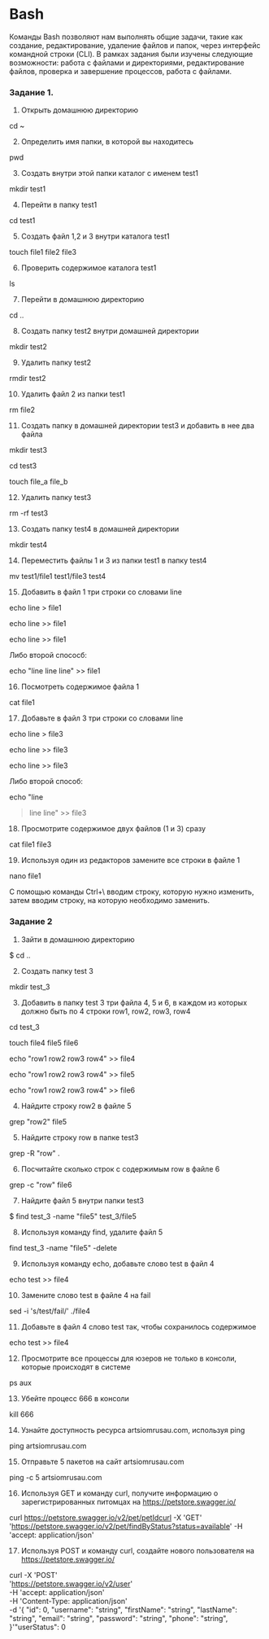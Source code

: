 # Bash
Команды Bash позволяют нам выполнять общие задачи, такие как создание, редактирование, удаление файлов и папок, через интерфейс командной строки (CLI).
В рамках задания были изучены следующие возможности: работа с файлами и директориями, редактирование файлов, проверка и завершение процессов, работа с файлами.

### Задание 1.

1. Открыть домашнюю директорию

 cd ~


2. Определить имя папки, в которой вы находитесь

 pwd


3. Создать внутри этой папки каталог  с именем test1

 mkdir test1


4. Перейти в папку test1

 cd test1


5. Создать файл 1,2 и 3 внутри каталога test1


 touch file1 file2 file3


6. Проверить содержимое каталога test1

 ls


7. Перейти в домашнюю директорию

 cd ..


8. Создать папку test2 внутри домашней директории

 mkdir test2


9. Удалить папку test2

 rmdir test2


10. Удалить файл 2 из папки test1

 rm file2


11. Создать папку в домашней директории test3 и добавить в нее два файла

 mkdir test3

 cd test3

 touch file_a file_b


12. Удалить папку test3


 rm -rf test3


13. Создать папку test4 в домашней директории

 mkdir test4


14. Переместить файлы 1 и 3 из папки test1 в папку test4

 mv test1/file1 test1/file3 test4


15. Добавить в файл 1 три строки со словами line

 echo line > file1

 echo line >> file1

 echo line >> file1

Либо второй спососб:

 echo "line
 line
 line" >> file1


16. Посмотреть содержимое файла 1

 cat file1


17. Добавьте в файл 3 три строки со словами line

 echo line > file3

 echo line >> file3

 echo line >> file3

Либо второй способ:

 echo "line
> line
> line" >> file3


18. Просмотрите содержимое двух файлов (1 и 3) сразу

 cat file1 file3


19. Используя один из редакторов замените все строки в файле 1

 nano file1

С помощью команды Ctrl+\ вводим строку, которую нужно изменить, затем вводим строку, на которую необходимо заменить.



### Задание 2

1. Зайти в домашнюю директорию

$ cd ..


2. Создать папку test 3

 mkdir test_3


3. Добавить в папку test 3 три файла 4, 5 и 6, в каждом из которых должно быть по 4 строки row1, row2, row3, row4

 cd test_3

 touch file4 file5 file6

echo "row1
row2
row3
row4" >> file4

echo "row1
row2
row3
row4" >> file5

echo "row1
row2
row3
row4" >> file6


4. Найдите строку row2 в файле 5

 grep "row2" file5


5. Найдите строку row в папке test3

 grep -R "row" .


6. Посчитайте сколько строк с содержимым row в файле 6

 grep -с "row" file6


7. Найдите файл 5 внутри папки test3

$ find test_3 -name "file5"
test_3/file5


8. Используя команду find, удалите файл 5

 find test_3  -name "file5" -delete


9. Используя команду echo, добавьте слово test в файл 4

 echo test >> file4


10. Замените слово test в файле 4 на fail

 sed -i 's/test/fail/' ./file4


11. Добавьте в файл 4 слово test так, чтобы сохранилось содержимое

 echo test >> file4


12. Просмотрите все процессы для юзеров не только в консоли, которые происходят в системе

ps aux
      

13. Убейте процесс 666 в консоли

kill 666


14. Узнайте доступность ресурса artsiomrusau.com, используя ping

ping artsiomrusau.com


15. Отправьте 5 пакетов на сайт artsiomrusau.com

ping -c 5 artsiomrusau.com


16. Используя GET и команду curl, получите информацию о зарегистрированных питомцах на https://petstore.swagger.io/

curl https://petstore.swagger.io/v2/pet/petIdcurl -X 'GET'   'https://petstore.swagger.io/v2/pet/findByStatus?status=available'   -H 'accept: application/json'


17. Используя POST и команду curl, создайте нового пользователя на https://petstore.swagger.io/

 curl -X 'POST' \
  'https://petstore.swagger.io/v2/user' \
  -H 'accept: application/json' \
  -H 'Content-Type: application/json' \
  -d '{
  "id": 0,
  "username": "string",
  "firstName": "string",
  "lastName": "string",
  "email": "string",
  "password": "string",
  "phone": "string",
}'"userStatus": 0


